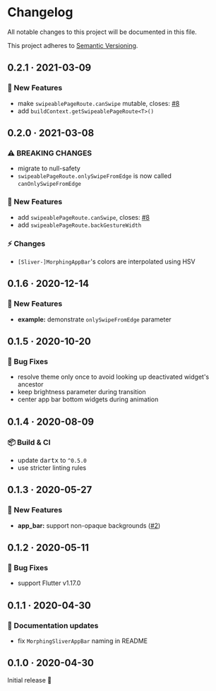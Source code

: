 # Changelog

All notable changes to this project will be documented in this file.

This project adheres to [Semantic Versioning](https://semver.org/spec/v2.0.0.html).

<!-- Template:
## NEW · 2021-xx-xx
### 🎉 New Features
### ⚡ Changes
### 🐛 Bug Fixes
### 📜 Documentation updates
### 🏗 Refactoring
### 📦 Build & CI
-->


## 0.2.1 · 2021-03-09

### 🎉 New Features
- make `swipeablePageRoute.canSwipe` mutable, closes: [#8](https://github.com/JonasWanke/swipeable_page_route/issues/8)
- add `buildContext.getSwipeablePageRoute<T>()`


## 0.2.0 · 2021-03-08

### ⚠ BREAKING CHANGES
- migrate to null-safety
- `swipeablePageRoute.onlySwipeFromEdge` is now called `canOnlySwipeFromEdge`

### 🎉 New Features
- add `swipeablePageRoute.canSwipe`, closes: [#8](https://github.com/JonasWanke/swipeable_page_route/issues/8)
- add `swipeablePageRoute.backGestureWidth`

### ⚡ Changes
- `[Sliver-]MorphingAppBar`'s colors are interpolated using HSV


## 0.1.6 · 2020-12-14

### 🎉 New Features
- **example:** demonstrate `onlySwipeFromEdge` parameter


## 0.1.5 · 2020-10-20

### 🐛 Bug Fixes
- resolve theme only once to avoid looking up deactivated widget's ancestor
- keep brightness parameter during transition
- center app bar bottom widgets during animation


## 0.1.4 · 2020-08-09

### 📦 Build & CI
- update <kbd>dartx</kbd> to `^0.5.0`
- use stricter linting rules


## 0.1.3 · 2020-05-27

### 🎉 New Features
- **app_bar:** support non-opaque backgrounds ([#2](https://github.com/JonasWanke/swipeable_page_route/pull/2))


## 0.1.2 · 2020-05-11

### 🐛 Bug Fixes
- support Flutter v1.17.0


## 0.1.1 · 2020-04-30

### 📜 Documentation updates
- fix `MorphingSliverAppBar` naming in README


## 0.1.0 · 2020-04-30

Initial release 🎉
